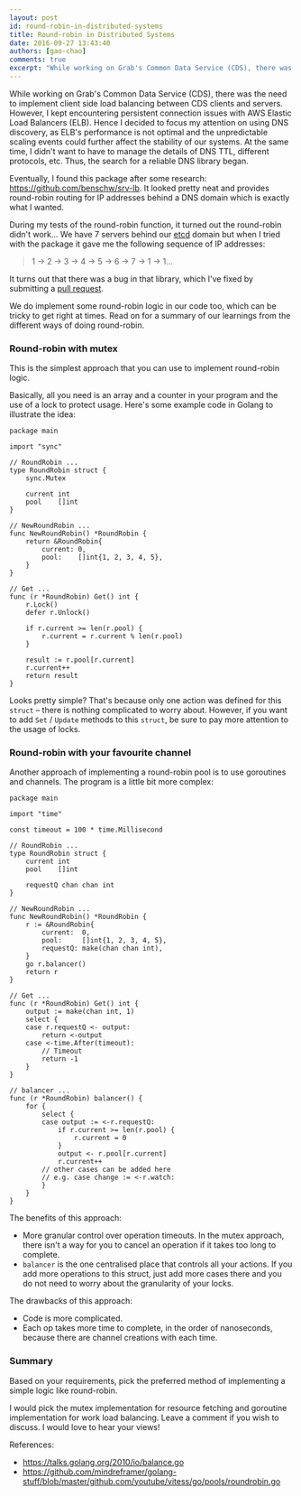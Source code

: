 ```yaml
---
layout: post
id: round-robin-in-distributed-systems
title: Round-robin in Distributed Systems
date: 2016-09-27 13:43:40
authors: [gao-chao]
comments: true
excerpt: "While working on Grab's Common Data Service (CDS), there was the need to implement client side load balancing between CDS clients and servers. However, I kept encountering persistent connection issues with Elastic Load Balance (ELB)."
---
```


While working on Grab's Common Data Service (CDS), there was the need to implement client side load balancing between CDS clients and servers. However, I kept encountering persistent connection issues with AWS Elastic Load Balancers (ELB). Hence I decided to focus my attention on using DNS discovery, as ELB's performance is not optimal and the unpredictable scaling events could further affect the stability of our systems. At the same time, I didn't want to have to manage the details of DNS TTL, different protocols, etc. Thus, the search for a reliable DNS library began.

Eventually, I found this package after some research: <https://github.com/benschw/srv-lb>. It looked pretty neat and provides round-robin routing for IP addresses behind a DNS domain which is exactly what I wanted.

During my tests of the round-robin function, it turned out the round-robin didn't work... We have 7 servers behind our [etcd](https://github.com/coreos/etcd) domain but when I tried with the package it gave me the following sequence of IP addresses:

> 1 -> 2 -> 3 -> 4 -> 5 -> 6 -> 7 -> 1 -> 1...

It turns out that there was a bug in that library, which I've fixed by submitting a [pull request](https://github.com/benschw/srv-lb/pull/3).

We do implement some round-robin logic in our code too, which can be tricky to get right at times. Read on for a summary of our learnings from the different ways of doing round-robin.

### Round-robin with mutex

This is the simplest approach that you can use to implement round-robin logic.

Basically, all you need is an array and a counter in your program and the use of a lock to protect usage. Here's some example code in Golang to illustrate the idea:

~~~golang
package main

import "sync"

// RoundRobin ...
type RoundRobin struct {
    sync.Mutex

    current int
    pool    []int
}

// NewRoundRobin ...
func NewRoundRobin() *RoundRobin {
    return &RoundRobin{
        current: 0,
        pool:    []int{1, 2, 3, 4, 5},
    }
}

// Get ...
func (r *RoundRobin) Get() int {
    r.Lock()
    defer r.Unlock()

    if r.current >= len(r.pool) {
        r.current = r.current % len(r.pool)
    }

    result := r.pool[r.current]
    r.current++
    return result
}
~~~

Looks pretty simple? That's because only one action was defined for this `struct` – there is nothing complicated to worry about. However, if you want to add `Set` / `Update` methods to this `struct`, be sure to pay more attention to the usage of locks.

### Round-robin with your favourite channel

Another approach of implementing a round-robin pool is to use goroutines and channels. The program is a little bit more complex:

~~~golang
package main

import "time"

const timeout = 100 * time.Millisecond

// RoundRobin ...
type RoundRobin struct {
    current int
    pool    []int

    requestQ chan chan int
}

// NewRoundRobin ...
func NewRoundRobin() *RoundRobin {
    r := &RoundRobin{
        current:  0,
        pool:     []int{1, 2, 3, 4, 5},
        requestQ: make(chan chan int),
    }
    go r.balancer()
    return r
}

// Get ...
func (r *RoundRobin) Get() int {
    output := make(chan int, 1)
    select {
    case r.requestQ <- output:
        return <-output
    case <-time.After(timeout):
        // Timeout
        return -1
    }
}

// balancer ...
func (r *RoundRobin) balancer() {
    for {
        select {
        case output := <-r.requestQ:
            if r.current >= len(r.pool) {
                r.current = 0
            }
            output <- r.pool[r.current]
            r.current++
        // other cases can be added here
        // e.g. case change := <-r.watch:
        }
    }
}
~~~

The benefits of this approach:

- More granular control over operation timeouts. In the mutex approach, there isn't a way for you to cancel an operation if it takes too long to complete.
- `balancer` is the one centralised place that controls all your actions. If you add more operations to this struct, just add more cases there and you do not need to worry about the granularity of your locks.

The drawbacks of this approach:

- Code is more complicated.
- Each op takes more time to complete, in the order of nanoseconds, because there are channel creations with each time.

### Summary

Based on your requirements, pick the preferred method of implementing a simple logic like round-robin.

I would pick the mutex implementation for resource fetching and goroutine implementation for work load balancing. Leave a comment if you wish to discuss. I would love to hear your views!

References:

- <https://talks.golang.org/2010/io/balance.go>
- <https://github.com/mindreframer/golang-stuff/blob/master/github.com/youtube/vitess/go/pools/roundrobin.go>
